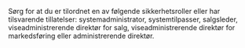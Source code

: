 Sørg for at du er tilordnet en av følgende sikkerhetsroller eller har tilsvarende tillatelser: systemadministrator, systemtilpasser, salgsleder, viseadministrerende direktør for salg, viseadministrerende direktør for markedsføring eller administrerende direktør.